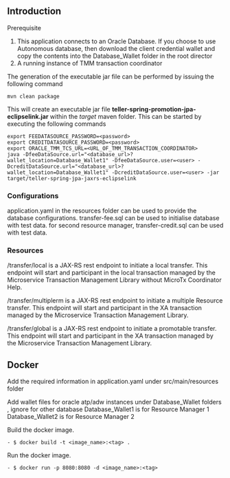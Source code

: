 ## Introduction
Prerequisite

1. This application connects to an Oracle Database. If you choose to use Autonomous database, then download the client credential wallet and copy the contents into the Database_Wallet folder
   in the root director
2. A running instance of TMM transaction coordinator

The generation of the executable jar file can be performed by issuing the following command

    mvn clean package

This will create an executable jar file **teller-spring-promotion-jpa-eclipselink.jar** within the _target_ maven folder. This can be started by
executing the following commands

    export FEEDATASOURCE_PASSWORD=<password>
    export CREDITDATASOURCE_PASSWORD=<password>
    export ORACLE_TMM_TCS_URL=<URL_OF_TMM_TRANSACTION_COORDINATOR>
    java -DfeeDataSource.url="<database_url>?wallet_location=Database_Wallet1" -DfeeDataSource.user=<user> -DcreditDataSource.url="<database_url>?wallet_location=Database_Wallet1" -DcreditDataSource.user=<user> -jar target/teller-spring-jpa-jaxrs-eclipselink 

### Configurations

application.yaml in the resources folder can be used to provide the database configurations.
transfer-fee.sql can be used to initialise database with test data.
for second resource manager, transfer-credit.sql can be used with test data.

### Resources

/transfer/local is a JAX-RS rest endpoint to initiate a local transfer.
This endpoint will start and participant in the local transaction managed by the Microservice Transaction Management Library without MicroTx Coordinator Help.

/transfer/multiplerm is a JAX-RS rest endpoint to initiate a multiple Resource transfer.
This endpoint will start and participant in the XA transaction managed by the Microservice Transaction Management Library.

/transfer/global is a JAX-RS rest endpoint to initiate a promotable transfer.
This endpoint will start and participant in the XA transaction managed by the Microservice Transaction Management Library.

## Docker
Add the required information in application.yaml under src/main/resources folder

Add  wallet files for oracle atp/adw instances under Database_Wallet folders , ignore for other database
Database_Wallet1 is for Resource Manager 1
Database_Wallet2 is for Resource Manager 2

Build the docker image.
```
- $ docker build -t <image_name>:<tag> .
```
Run the docker image.
```
- $ docker run -p 8080:8080 -d <image_name>:<tag>
``````